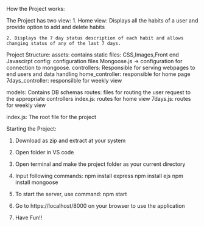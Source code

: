 How the Project works: 

The Project has two view:
	1. Home view: Displays all the habits of a user and provide option to add and delete habits
	
	2. Displays the 7 day status description of each habit and allows changing status of any of the last 7 days.


Project Structure:
assets: contains static files: CSS,Images,Front end Javascirpt
config: configuration files
	Mongoose.js -> configuration for connection to mongoose.
controllers: Responsible for serving webpages to end users and data handling
	home_controller: responsible for home page
	7days_controller: responsilble for weekly view
	
models: Contains DB schemas 
routes: files for routing the user request to the appropriate controllers
	index.js: routes for home view
	7days.js: routes for weekly view

index.js: The root file for the project


Starting the Project:

1. Download as zip and extract at your system
2. Open folder in VS code
3. Open terminal and make the project folder as your current directory
4. Input following commands:
	npm install express
	npm install ejs
	npm install mongoose

5. To start the server, use command: npm start
6. Go to https://localhost/8000 on your browser to use the application
7. Have Fun!! 

